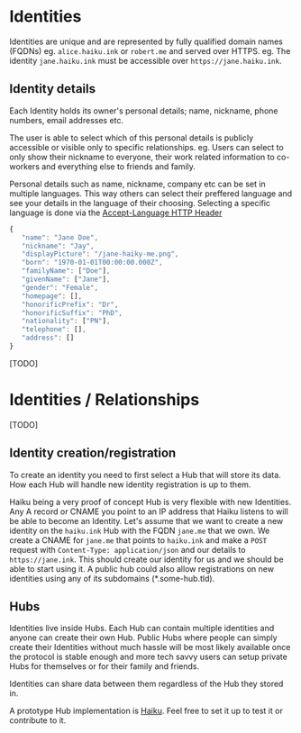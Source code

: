 # Identities

Identities are unique and are represented by fully qualified domain names (FQDNs) eg. `alice.haiku.ink` or `robert.me` and served over HTTPS.
eg. The identity `jane.haiku.ink` must be accessible over `https://jane.haiku.ink`.

## Identity details

Each Identity holds its owner's personal details; name, nickname, phone numbers, email addresses etc.

The user is able to select which of this personal details is publicly accessible or visible only to specific relationships.
eg. Users can select to only show their nickname to everyone, their work related information to co-workers and everything else to friends and family.

Personal details such as name, nickname, company etc can be set in multiple languages. This way others can select their preffered language and see your details in the language of their choosing. Selecting a specific language is done via the [Accept-Language HTTP Header](http://www.w3.org/Protocols/rfc2616/rfc2616-sec14.html#sec14.4)

```javascript
{
   "name": "Jane Doe",
   "nickname": "Jay",
   "displayPicture": "/jane-haiky-me.png",
   "born": "1970-01-01T00:00:00.000Z",
   "familyName": ["Doe"],
   "givenName": ["Jane"],
   "gender": "Female",
   "homepage": [],
   "honorificPrefix": "Dr",
   "honorificSuffix": "PhD",
   "nationality": ["PN"],
   "telephone": [],
   "address": []
}
```

[TODO]

# Identities / Relationships

[TODO]

## Identity creation/registration

To create an identity you need to first select a Hub that will store its data. How each Hub will handle new identity registration is up to them.

Haiku being a very proof of concept Hub is very flexible with new Identities. Any A record or CNAME you point to an IP address that Haiku listens to will be able to become an Identity.
Let's assume that we want to create a new identity on the `haiku.ink` Hub with the FQDN `jane.me` that we own. We create a CNAME for `jane.me` that points to `haiku.ink` and make a `POST` request with `Content-Type: application/json` and our details to `https://jane.ink`. This should create our identity for us and we should be able to start using it.
A public hub could also allow registrations on new identities using any of its subdomains (*.some-hub.tld).

## Hubs

Identities live inside Hubs. Each Hub can contain multiple identities and anyone can create their own Hub.
Public Hubs where people can simply create their Identities without much hassle will be most likely available once the protocol is stable enough and more tech savvy users can setup private Hubs for themselves or for their family and friends.

Identities can share data between them regardless of the Hub they stored in.

A prototype Hub implementation is [Haiku](https://github.com/ink-protocol/haiku). Feel free to set it up to test it or contribute to it.



